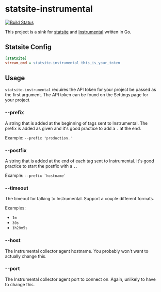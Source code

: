 # statsite-instrumental

[![Build Status](https://travis-ci.org/collectiveidea/statsite-instrumental.png?branch=master)](https://travis-ci.org/collectiveidea/statsite-instrumental)

This project is a sink for [statsite](https://github.com/armon/statsite)
and [Instrumental](https://instrumentalapp.com) written in Go.

## Statsite Config

```ini
[statsite]
stream_cmd = statsite-instrumental this_is_your_token
```

## Usage

`statsite-instrumental` requires the API token for your project be passed as
the first argument. The API token can be found on the Settings page for your
project.

### --prefix

A string that is added at the beginning of tags sent to Instrumental. The prefix
is added as given and it's good practice to add a `.` at the end.

Example: `--prefix 'production.'`

### --postfix

A string that is added at the end of each tag sent to Instrumental. It's good
practice to start the postfix with a `.`.

Example: `` --prefix `hostname` ``

### --timeout

The timeout for talking to Instrumental. Support a couple different formats.

Examples:
- `1m`
- `30s`
- `1h20m5s`

### --host

The Instrumental collector agent hostname. You probably won't want to actually
change this.

### --port

The Instrumental collector agent port to connect on. Again, unlikely to have to
change this.
